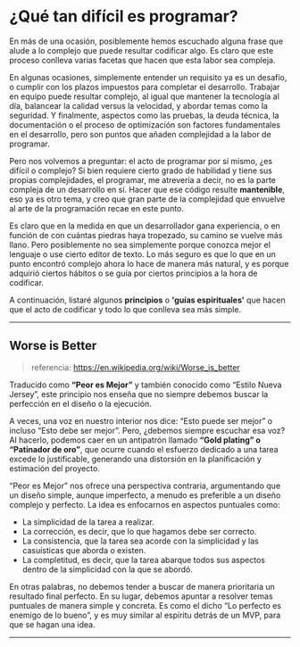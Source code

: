 # ¿Qué tan difícil es programar?

En más de una ocasión, posiblemente hemos escuchado alguna frase que alude a lo complejo que puede resultar codificar algo. Es claro que este proceso conlleva varias facetas que hacen que esta labor sea compleja.

En algunas ocasiones, simplemente entender un requisito ya es un desafío, o cumplir con los plazos impuestos para completar el desarrollo. Trabajar en equipo puede resultar complejo, al igual que mantener la tecnología al día, balancear la calidad versus la velocidad, y abordar temas como la seguridad. Y finalmente, aspectos como las pruebas, la deuda técnica, la documentación o el proceso de optimización son factores fundamentales en el desarrollo, pero son puntos que añaden complejidad a la labor de programar.

Pero nos volvemos a preguntar: el acto de programar por sí mismo, ¿es difícil o complejo? Si bien requiere cierto grado de habilidad y tiene sus propias complejidades, el programar, me atrevería a decir, no es la parte compleja de un desarrollo en sí. Hacer que ese código resulte **mantenible**, eso ya es otro tema, y creo que gran parte de la complejidad que envuelve al arte de la programación recae en este punto.

Es claro que en la medida en que un desarrollador gana experiencia, o en función de con cuántas piedras haya tropezado, su camino se vuelve más llano. Pero posiblemente no sea simplemente porque conozca mejor el lenguaje o use cierto editor de texto. Lo más seguro es que lo que en un punto encontró complejo ahora lo hace de manera más natural, y es porque adquirió ciertos hábitos o se guía por ciertos principios a la hora de codificar.

A continuación, listaré algunos **principios** o **'guías espirituales'** que hacen que el acto de codificar y todo lo que conlleva sea más simple.

---

## Worse is Better

> referencia: https://en.wikipedia.org/wiki/Worse_is_better

Traducido como **“Peor es Mejor”** y también conocido como “Estilo Nueva Jersey”, este principio nos enseña que no siempre debemos buscar la perfección en el diseño o la ejecución.

A veces, una voz en nuestro interior nos dice: “Esto puede ser mejor” o incluso “Esto debe ser mejor”. Pero, ¿debemos siempre escuchar esa voz? Al hacerlo, podemos caer en un antipatrón llamado **“Gold plating” o “Patinador de oro”**, que ocurre cuando el esfuerzo dedicado a una tarea excede lo justificable, generando una distorsión en la planificación y estimación del proyecto.

“Peor es Mejor” nos ofrece una perspectiva contraria, argumentando que un diseño simple, aunque imperfecto, a menudo es preferible a un diseño complejo y perfecto. La idea es enfocarnos en aspectos puntuales como:
- La simplicidad de la tarea a realizar.
- La corrección, es decir, que lo que hagamos debe ser correcto.
- La consistencia, que la tarea sea acorde con la simplicidad y las casuísticas que aborda o existen.
- La completitud, es decir, que la tarea abarque todos sus aspectos dentro de la simplicidad con la que se abordó.

En otras palabras, no debemos tender a buscar de manera prioritaria un resultado final perfecto. En su lugar, debemos apuntar a resolver temas puntuales de manera simple y concreta. Es como el dicho “Lo perfecto es enemigo de lo bueno”, y es muy similar al espíritu detrás de un MVP, para que se hagan una idea.

---
